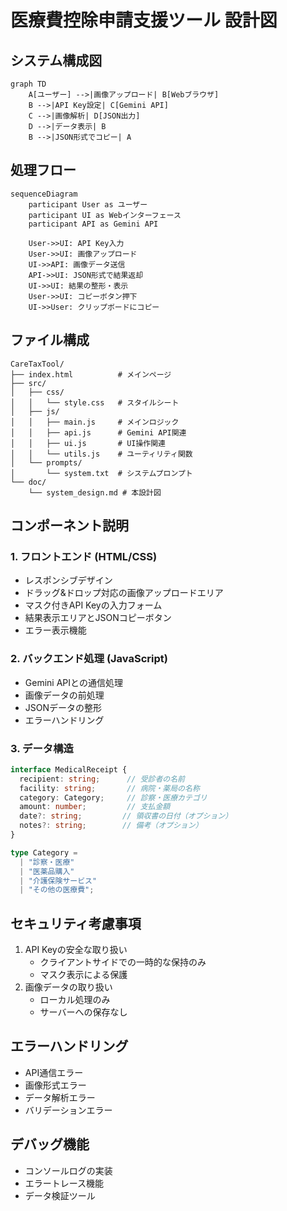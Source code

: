 # 医療費控除申請支援ツール 設計図

## システム構成図

```mermaid
graph TD
    A[ユーザー] -->|画像アップロード| B[Webブラウザ]
    B -->|API Key設定| C[Gemini API]
    C -->|画像解析| D[JSON出力]
    D -->|データ表示| B
    B -->|JSON形式でコピー| A
```

## 処理フロー

```mermaid
sequenceDiagram
    participant User as ユーザー
    participant UI as Webインターフェース
    participant API as Gemini API
    
    User->>UI: API Key入力
    User->>UI: 画像アップロード
    UI->>API: 画像データ送信
    API->>UI: JSON形式で結果返却
    UI->>UI: 結果の整形・表示
    User->>UI: コピーボタン押下
    UI->>User: クリップボードにコピー
```

## ファイル構成

```
CareTaxTool/
├── index.html          # メインページ
├── src/
│   ├── css/
│   │   └── style.css   # スタイルシート
│   ├── js/
│   │   ├── main.js     # メインロジック
│   │   ├── api.js      # Gemini API関連
│   │   ├── ui.js       # UI操作関連
│   │   └── utils.js    # ユーティリティ関数
│   └── prompts/
│       └── system.txt  # システムプロンプト
└── doc/
    └── system_design.md # 本設計図
```

## コンポーネント説明

### 1. フロントエンド (HTML/CSS)
- レスポンシブデザイン
- ドラッグ&ドロップ対応の画像アップロードエリア
- マスク付きAPI Keyの入力フォーム
- 結果表示エリアとJSONコピーボタン
- エラー表示機能

### 2. バックエンド処理 (JavaScript)
- Gemini APIとの通信処理
- 画像データの前処理
- JSONデータの整形
- エラーハンドリング

### 3. データ構造
```typescript
interface MedicalReceipt {
  recipient: string;      // 受診者の名前
  facility: string;       // 病院・薬局の名称
  category: Category;     // 診察・医療カテゴリ
  amount: number;         // 支払金額
  date?: string;         // 領収書の日付（オプション）
  notes?: string;        // 備考（オプション）
}

type Category = 
  | "診察・医療"
  | "医薬品購入"
  | "介護保険サービス"
  | "その他の医療費";
```

## セキュリティ考慮事項
1. API Keyの安全な取り扱い
   - クライアントサイドでの一時的な保持のみ
   - マスク表示による保護
2. 画像データの取り扱い
   - ローカル処理のみ
   - サーバーへの保存なし

## エラーハンドリング
- API通信エラー
- 画像形式エラー
- データ解析エラー
- バリデーションエラー

## デバッグ機能
- コンソールログの実装
- エラートレース機能
- データ検証ツール 